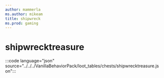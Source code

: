 ```yaml
---
author: mammerla
ms.author: mikeam
title: shipwreck
ms.prod: gaming
---
```


# shipwrecktreasure

:::code language="json" source="../../../VanillaBehaviorPack/loot_tables/chests/shipwrecktreasure.json":::